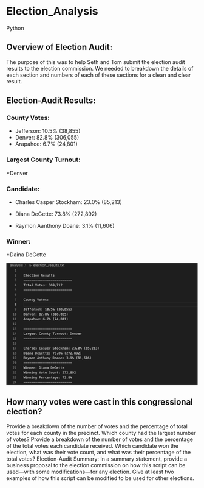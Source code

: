 # Election_Analysis
Python
## Overview of Election Audit: 
The purpose of this was to help Seth and Tom submit the election audit results to the election commission. We needed to breakdown the details of each section and numbers of each of these sections for a clean and clear result.

## Election-Audit Results: 
### County Votes:
* Jefferson: 10.5% (38,855)
* Denver: 82.8% (306,055)
* Arapahoe: 6.7% (24,801)

### Largest County Turnout:
*Denver

### Candidate:
* Charles Casper Stockham: 23.0% (85,213)

* Diana DeGette: 73.8% (272,892)

* Raymon Aanthony Doane: 3.1% (11,606)

### Winner:
*Daina DeGette

![myTest](https://github.com/nfreeman19/Election_Analysis/blob/main/analysis/Election%20Results.png)

## How many votes were cast in this congressional election?
Provide a breakdown of the number of votes and the percentage of total votes for each county in the precinct.
Which county had the largest number of votes?
Provide a breakdown of the number of votes and the percentage of the total votes each candidate received.
Which candidate won the election, what was their vote count, and what was their percentage of the total votes?
Election-Audit Summary: In a summary statement, provide a business proposal to the election commission on how this script can be used—with some modifications—for any election. Give at least two examples of how this script can be modified to be used for other elections.
